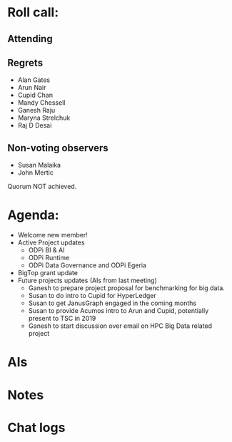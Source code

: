 # Roll call:

## Attending

## Regrets
* Alan Gates
* Arun Nair
* Cupid Chan
* Mandy Chessell
* Ganesh Raju
* Maryna Strelchuk
* Raj D Desai

## Non-voting observers
* Susan Malaika
* John Mertic

Quorum NOT achieved.

# Agenda:

* Welcome new member!
* Active Project updates
  * ODPi BI & AI
  * ODPi Runtime
  * ODPi Data Governance and ODPi Egeria
* BigTop grant update
* Future projects updates (AIs from last meeting)
  * Ganesh to prepare project proposal for benchmarking for big data.
  * Susan to do intro to Cupid for HyperLedger
  * Susan to get JanusGraph engaged in the coming months
  * Susan to provide Acumos intro to Arun and Cupid, potentially present to TSC in 2019
  * Ganesh to start discussion over email on HPC Big Data related project

# AIs

# Notes

# Chat logs

